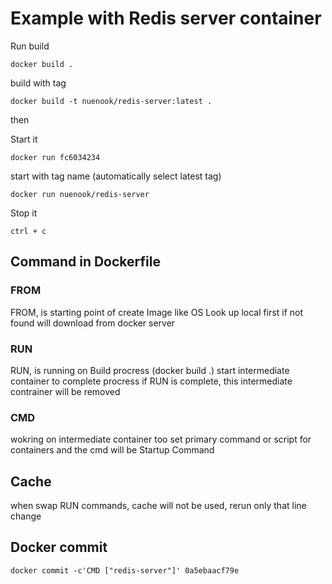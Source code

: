 
# Example with Redis server container

Run build

```
docker build .
```

build with tag

```
docker build -t nuenook/redis-server:latest .

```

then

Start it

```
docker run fc6034234
```

start with tag name
(automatically select latest tag)
```
docker run nuenook/redis-server
```

Stop it

```
ctrl + c
```

## Command in Dockerfile

### FROM
FROM, is starting point of create Image like OS
Look up local first if not found will download from docker server 

### RUN
RUN, is running on Build procress (docker build .)
start intermediate container to complete procress
if RUN is complete, this intermediate contrainer will be removed

### CMD
wokring on intermediate container too
set primary command or script for containers
and the cmd will be Startup Command

## Cache
when swap RUN commands, cache will not be used,
rerun only that line change


## Docker commit

```
docker commit -c'CMD ["redis-server"]' 0a5ebaacf79e
```

